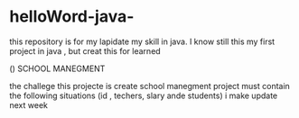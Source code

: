# helloWord-java-
this repository is for my lapidate my skill in java. I know still this my first project in java , but creat this for learned 

() SCHOOL MANEGMENT

the challege this projecte is create school manegment project must contain the following situations (id , techers, slary ande students) i make update next week 
